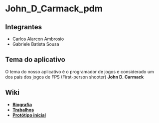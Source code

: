 # John_D_Carmack_pdm

## Integrantes
* Carlos Alarcon Ambrosio
* Gabriele Batista Sousa

## Tema do aplicativo
O tema do nosso aplicativo é o programador de jogos e considerado um dos pais dos jogos de FPS (First-person shooter) __John D. Carmack__


## Wiki
- <a href="https://github.com/Gabriele-sousa/John_D_Carmack_pdm/wiki/Biografia-de-John-D.-Carmack"> __Biografia__ </a>
- <a href="https://github.com/Gabriele-sousa/John_D_Carmack_pdm/wiki/Biografia-de-John-D.-Carmack"> __Trabalhos__ </a>
- <a href="https://github.com/Gabriele-sousa/John_D_Carmack_pdm/wiki/prot%C3%B3tipo-completo"> __Protótipo inicial__ </a>

